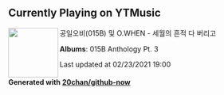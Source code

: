 ## Currently Playing on YTMusic

[<img align="left" width="100" src="https://lh3.googleusercontent.com/POLnmINdcp9J6gsyi3lg2CIYdSmdEe1KRSMWuGaq0VPLAKDUsdwHsk77zjH3fwJQPpjK_zjO-ZGsOqA">](https://music.youtube.com/watch?v=urSMSICQ7Hk)

공일오비(015B) 및 O.WHEN - 세월의 흔적 다 버리고

**Albums**: 015B Anthology Pt. 3

Last updated at 02/23/2021 19:00

#### Generated with [20chan/github-now](https://github.com/20chan/github-now)


<!--
**20chan/20chan** is a ✨ _special_ ✨ repository because its `README.md` (this file) appears on your GitHub profile.

Here are some ideas to get you started:

- 🔭 I’m currently working on ...
- 🌱 I’m currently learning ...
- 👯 I’m looking to collaborate on ...
- 🤔 I’m looking for help with ...
- 💬 Ask me about ...
- 📫 How to reach me: ...
- 😄 Pronouns: ...
- ⚡ Fun fact: ...
-->
